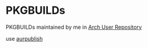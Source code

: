 # PKGBUILDs
PKGBUILDs maintained by me in [Arch User Repository](https://aur.archlinux.org/)

use [aurpublish](https://github.com/eli-schwartz/aurpublish)

